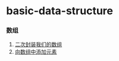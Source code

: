 # basic-data-structure

### 数组
1. [二次封装我们的数组](https://github.com/l81893521/basic-data-structure/blob/master/src/main/java/will/zhang/array/AArray.java)
1. [向数组中添加元素](https://github.com/l81893521/basic-data-structure/blob/master/src/main/java/will/zhang/array/BArray.java)
